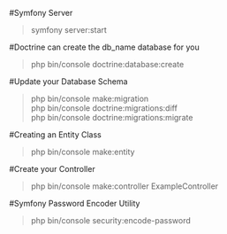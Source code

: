 #Symfony Server
>symfony server:start

#Doctrine can create the db_name database for you
>php bin/console doctrine:database:create

#Update your Database Schema
>php bin/console make:migration   
>php bin/console doctrine:migrations:diff  
>php bin/console doctrine:migrations:migrate

#Creating an Entity Class
>php bin/console make:entity

#Create your Controller
>php bin/console make:controller ExampleController

#Symfony Password Encoder Utility
>php bin/console security:encode-password
